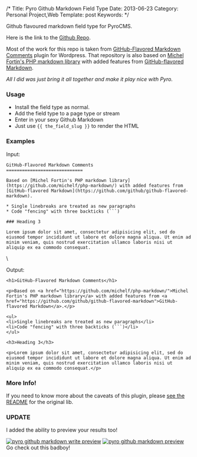 /*
Title: Pyro Github Markdown Field Type
Date: 2013-06-23
Category: Personal Project,Web
Template: post
Keywords: 
*/

Github flavoured markdown field type for PyroCMS.

Here is the link to the [Github
Repo](https://github.com/james2doyle/pyro-github-markdown "pyro-github-markdown field type").

Most of the work for this repo is taken from [GitHub-Flavored Markdown
Comments](https://github.com/evansolomon/wp-github-flavored-markdown-comments)
plugin for Wordpress. That repository is also based on [Michel Fortin's
PHP markdown library](https://github.com/michelf/php-markdown/) with
added features from [GitHub-flavored
Markdown](https://github.com/github/github-flavored-markdown).

*All I did was just bring it all together and make it play nice with
Pyro.*

### [](#usage)Usage

-   Install the field type as normal.
-   Add the field type to a page type or stream
-   Enter in your sexy Github Markdown
-   Just use `{{ the_field_slug }}` to render the HTML

### [](#examples)Examples

Input:

~~~~ {.prettyprint .lang-markdown}
GitHub-Flavored Markdown Comments
=============================

Based on [Michel Fortin's PHP markdown library](https://github.com/michelf/php-markdown/) with added features from [GitHub-flavored Markdown](https://github.com/github/github-flavored-markdown).

* Single linebreaks are treated as new paragraphs
* Code "fencing" with three backticks (```)

### Heading 3

Lorem ipsum dolor sit amet, consectetur adipisicing elit, sed do eiusmod tempor incididunt ut labore et dolore magna aliqua. Ut enim ad minim veniam, quis nostrud exercitation ullamco laboris nisi ut aliquip ex ea commodo consequat.
~~~~

\

Output:

~~~~ {.prettyprint .lang-html}
<h1>GitHub-Flavored Markdown Comments</h1>

<p>Based on <a href="https://github.com/michelf/php-markdown/">Michel Fortin's PHP markdown library</a> with added features from <a href="https://github.com/github/github-flavored-markdown">GitHub-flavored Markdown</a>.</p>

<ul>
<li>Single linebreaks are treated as new paragraphs</li>
<li>Code "fencing" with three backticks (```)</li>
</ul>

<h3>Heading 3</h3>

<p>Lorem ipsum dolor sit amet, consectetur adipisicing elit, sed do eiusmod tempor incididunt ut labore et dolore magna aliqua. Ut enim ad minim veniam, quis nostrud exercitation ullamco laboris nisi ut aliquip ex ea commodo consequat.</p>
~~~~

### [](#more-info)More Info!

If you need to know more about the caveats of this plugin, please [see
the
README](https://github.com/evansolomon/wp-github-flavored-markdown-comments/blob/master/README.md)
for the original lib.

### UPDATE

I added the ability to preview your results too!

[![pyro github markdown write
preview](http://192.241.188.69/ohdoylerules.com/wp-content/uploads/2013/06/write.png)](https://github.com/james2doyle/pyro-github-markdown)
[![pyro github markdown
preview](http://192.241.188.69/ohdoylerules.com/wp-content/uploads/2013/06/preview.png)](https://github.com/james2doyle/pyro-github-markdown)
Go check out this badboy!
